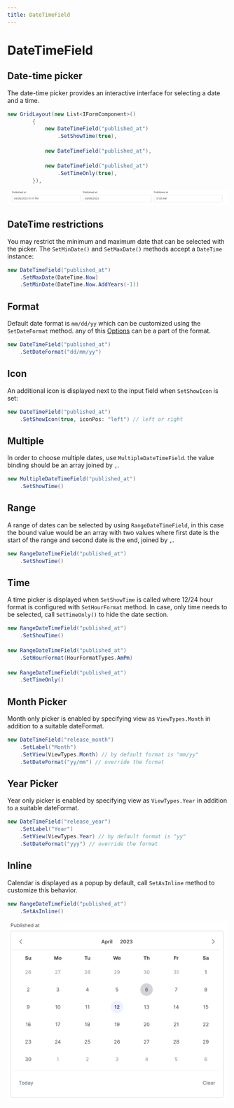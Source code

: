 ```yaml
---
title: DateTimeField
---
```

# DateTimeField

## Date-time picker

The date-time picker provides an interactive interface for selecting a date and a time.

```csharp
new GridLayout(new List<IFormComponent>()
        {
            new DateTimeField("published_at")
                .SetShowTime(true),
            
            new DateTimeField("published_at"),
            
            new DateTimeField("published_at")
                .SetTimeOnly(true),
        }),
```

![](../../../../images/datetime-versions.png)

## DateTime restrictions

You may restrict the minimum and maximum date that can be selected with the picker. The `SetMinDate()` and `SetMaxDate()` methods accept a `DateTime` instance:

```csharp
new DateTimeField("published_at")
    .SetMaxDate(DateTime.Now)
    .SetMinDate(DateTime.Now.AddYears(-1))
```

## Format

Default date format is `mm/dd/yy` which can be customized using the `SetDateFormat` method. any of this [Options](https://primereact.org/calendar/#format) can be a part of the format.

```csharp
new DateTimeField("published_at")
    .SetDateFormat("dd/mm/yy")
```

## Icon
An additional icon is displayed next to the input field when `SetShowIcon` is set:

```csharp
new DateTimeField("published_at")
    .SetShowIcon(true, iconPos: "left") // left or right
```

## Multiple

In order to choose multiple dates, use `MultipleDateTimeField`. the value binding should be an array joined by `,`.

```csharp
new MultipleDateTimeField("published_at")
    .SetShowTime()
```

## Range
A range of dates can be selected by using `RangeDateTimeField`, in this case the bound value would be an array with two values where first date is the start of the range and second date is the end, joined by `,`.

```csharp
new RangeDateTimeField("published_at")
    .SetShowTime()
```

## Time
A time picker is displayed when `SetShowTime` is called where 12/24 hour format is configured with `SetHourFormat` method. In case, only time needs to be selected, call `SetTimeOnly()` to hide the date section.

```csharp
new RangeDateTimeField("published_at")
    .SetShowTime()
    
new RangeDateTimeField("published_at")
    .SetHourFormat(HourFormatTypes.AmPm)
    
new RangeDateTimeField("published_at")
    .SetTimeOnly()
```

## Month Picker
Month only picker is enabled by specifying view as `ViewTypes.Month` in addition to a suitable dateFormat.

```csharp
new DateTimeField("release_month")
    .SetLabel("Month")
    .SetView(ViewTypes.Month) // by default format is "mm/yy"
    .SetDateFormat("yy/mm") // override the format
```

## Year Picker
Year only picker is enabled by specifying view as `ViewTypes.Year` in addition to a suitable dateFormat.

```csharp
new DateTimeField("release_year")
    .SetLabel("Year")
    .SetView(ViewTypes.Year) // by default format is "yy"
    .SetDateFormat("yyy") // override the format
```

## Inline
Calendar is displayed as a popup by default, call `SetAsInline` method to customize this behavior.

```csharp
new RangeDateTimeField("published_at")
    .SetAsInline()
```
![](../../../../images/calendar-inline.png)
